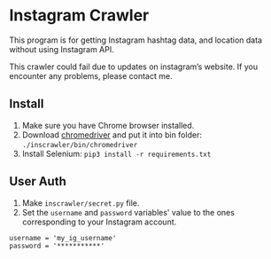 # Instagram Crawler

This program is for getting Instagram hashtag data, and location data without using Instagram API.

This crawler could fail due to updates on instagram’s website. If you encounter any problems, please contact me.

## Install
1. Make sure you have Chrome browser installed.
2. Download [chromedriver](https://sites.google.com/a/chromium.org/chromedriver/) and put it into bin folder: `./inscrawler/bin/chromedriver`
3. Install Selenium: `pip3 install -r requirements.txt`

## User Auth
1. Make `inscrawler/secret.py` file.
2. Set the `username` and `password` variables' value to the ones corresponding to your Instagram account.
````
username = 'my_ig_username'
password = '***********'
````